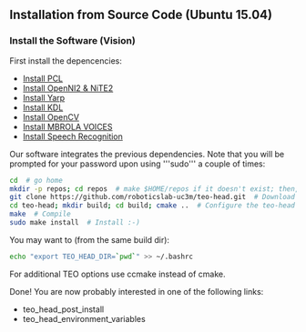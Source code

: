 ## Installation from Source Code (Ubuntu 15.04)

### Install the Software (Vision)

First install the depencencies:

- [Install PCL](https://github.com/roboticslab-uc3m/installation-guides/blob/develop/install_pcl.md)
- [Install OpenNI2 & NiTE2](https://github.com/roboticslab-uc3m/installation-guides/blob/develop/install_openni_nite.md)
- [Install Yarp](https://github.com/roboticslab-uc3m/installation-guides/blob/develop/install_yarp.md)
- [Install KDL](https://github.com/roboticslab-uc3m/installation-guides/blob/develop/install_kdl.md)
- [Install OpenCV](https://github.com/roboticslab-uc3m/installation-guides/blob/develop/install_opencv.md)
- [Install MBROLA VOICES](https://github.com/roboticslab-uc3m/installation-guides/blob/develop/install_mbrola.md)
- [Install Speech Recognition](https://github.com/roboticslab-uc3m/installation-guides/blob/develop/install_speech_recognition.md)

Our software integrates the previous dependencies. Note that you will be prompted for your password upon using '''sudo''' a couple of times:

```bash
cd  # go home
mkdir -p repos; cd repos  # make $HOME/repos if it doesn't exist; then, enter it
git clone https://github.com/roboticslab-uc3m/teo-head.git  # Download teo-head software from the repository
cd teo-head; mkdir build; cd build; cmake ..  # Configure the teo-head software
make  # Compile
sudo make install  # Install :-)
```

You may want to (from the same build dir):
```bash
echo "export TEO_HEAD_DIR=`pwd`" >> ~/.bashrc
```

For additional TEO options use ccmake instead of cmake.

Done! You are now probably interested in one of the following links:
  - teo_head_post_install
  - teo_head_environment_variables
